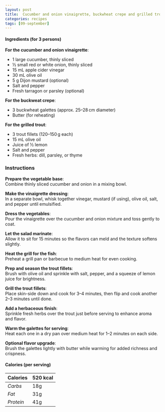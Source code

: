 ```yaml
---
layout: post
title:  Cucumber and onion vinaigrette, buckwheat crepe and grilled trout
categories: recipes
tags: [09-september]
---
```


#### Ingredients (for 3 persons)

**For the cucumber and onion vinaigrette**:
- 1 large cucumber, thinly sliced
- ½ small red or white onion, thinly sliced
- 15 mL apple cider vinegar
- 30 mL olive oil
- 5 g Dijon mustard (optional)
- Salt and pepper
- Fresh tarragon or parsley (optional)

**For the buckweat crepe**:
- 3 buckwheat galettes (approx. 25–28 cm diameter)
- Butter (for reheating)

**For the grilled trout**:
- 3 trout fillets (120–150 g each)
- 15 mL olive oil
- Juice of ½ lemon
- Salt and pepper
- Fresh herbs: dill, parsley, or thyme

### Instructions

**Prepare the vegetable base**: <br/>
Combine thinly sliced cucumber and onion in a mixing bowl.

**Make the vinaigrette dressing**: <br/>
In a separate bowl, whisk together vinegar, mustard (if using), olive oil, salt, and pepper until emulsified.

**Dress the vegetables**: <br/>
Pour the vinaigrette over the cucumber and onion mixture and toss gently to coat.

**Let the salad marinate**: <br/>
Allow it to sit for 15 minutes so the flavors can meld and the texture softens slightly.

**Heat the grill for the fish**: <br/>
Preheat a grill pan or barbecue to medium heat for even cooking.

**Prep and season the trout fillets**: <br/>
Brush with olive oil and sprinkle with salt, pepper, and a squeeze of lemon juice for brightness.

**Grill the trout fillets**: <br/>
Place skin-side down and cook for 3–4 minutes, then flip and cook another 2–3 minutes until done.

**Add a herbaceous finish**: <br/>
Sprinkle fresh herbs over the trout just before serving to enhance aroma and flavor.

**Warm the galettes for serving**: <br/>
Heat each one in a dry pan over medium heat for 1–2 minutes on each side.

**Optional flavor upgrade**: <br/>
Brush the galettes lightly with butter while warming for added richness and crispness.

#### Calories (per serving)

| **Calories** | 520 kcal |
| ----------- | ----------- |
| *Carbs* | 18g |
| *Fat* | 31g |
| *Protein* | 41g |